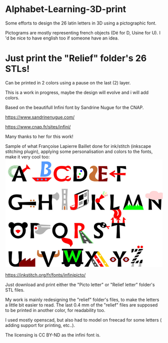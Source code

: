# Alphabet-Learning-3D-print

Some efforts to design the 26 latin letters in 3D using a pictographic font.

Pictograms are mostly representing french objects (Dé for D, Usine for U). I 'd be nice to have english too if someone have an idea.

# Just print the "Relief" folder's 26 STLs!
Can be printed in 2 colors using a pause on the last (2) layer.

This is a work in progress, maybe the design will evolve and i will add colors.

Based on the beautifull Infini font by Sandrine Nugue for the CNAP.

https://www.sandrinenugue.com/

https://www.cnap.fr/sites/infini/

Many thanks to her for this work!

Sample of what Françoise Lapierre Baillet done for ink/stitch (inkscape stitching plugin), applying some personalisation and colors to the fonts, make it very cool too:
![Sample ](/infini-font/infinipicto3.jpg)


https://inkstitch.org/fr/fonts/infinipicto/

Just download and print either the "Picto letter" or "Relief letter" folder's STL files.

My work is mainly redesigning the "relief" folder's files, to make the letters a little bit easier to read.
The last 0.4 mm of the "relief" files are supposed to be printed in another color, for readability too.

I used mostly openscad, but also had to model on freecad for some letters ( adding support for printing, etc..).

The licensing is CC BY-ND as the infini font is. 
